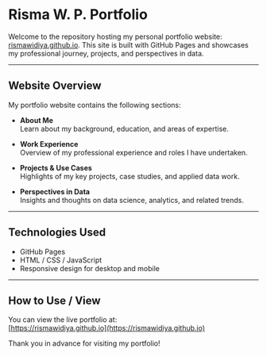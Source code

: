 # Risma W. P. Portfolio

Welcome to the repository hosting my personal portfolio website: [rismawidiya.github.io](https://rismawidiya.github.io). This site is built with GitHub Pages and showcases my professional journey, projects, and perspectives in data.

---

## Website Overview

My portfolio website contains the following sections:

- **About Me**  
  Learn about my background, education, and areas of expertise.

- **Work Experience**  
  Overview of my professional experience and roles I have undertaken.

- **Projects & Use Cases**  
  Highlights of my key projects, case studies, and applied data work.

- **Perspectives in Data**  
  Insights and thoughts on data science, analytics, and related trends.

---

## Technologies Used

- GitHub Pages
- HTML / CSS / JavaScript
- Responsive design for desktop and mobile

---

## How to Use / View

You can view the live portfolio at:  
[https://rismawidiya.github.io](https://rismawidiya.github.io)

Thank you in advance for visiting my portfolio!
